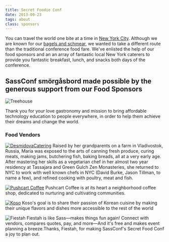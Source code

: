 ```yaml
---
title: Secret Foodie Conf
date: 2013-09-23
tags: about 
class: sponsors
---
```


You can travel the world one bite at a time in [New York City](/pages/nyc-primer). Although we are known for our [bagels and schmear](http://foursquare.com/sassconf/list/bagel--schmear), we wanted to take a different route than the traditional conference food fare. We've enlisted the help of our food sponsors and an an array of fantastic local New York caterers to provide you fantastic breakfast, lunch, and snacks both days of the conference.

## SassConf smörgåsbord made possible by the generous support from our Food Sponsors

![Treehouse](/lib/img/sponsors/treehouse.png)

Thank you for your love gastronomy and mission to bring affordable technology education to people everywhere, in order to help them achieve their dreams and change the world. 

### Food Vendors

[![DesmidovaCatering](/lib/img/food/demidova.jpg)](http://www.demidovacatering.com/)
Raised by her grandparents on a farm in Vladivostok, Russia, Maria was exposed to the arts of canning fresh produce, curing meats, making jams, butchering fish, baking breads, all at a very early age. After mastering her skills as a vegetarian chef in her almost two year residency at Tassajara and Green Gulch Zen Monasteries, she returned to NYC to work with well known chefs in NYC (David Burke, Jason Tillman, to name a few), and refined cooking with poultry, meat and fish.

[![Pushcart Coffee](http://www.pushcartcoffee.com/wp-content/themes/pushcart/images/logo.jpg)](http://www.pushcartcoffee.com/) Pushcart Coffee is at its heart a neighborhood coffee shop, dedicated to nurturing and cultivating communities.

[![Koso](http://www.kosocatering.com/images/koso_logo.png)](http://www.kosocatering.com/) Koso's goal is to share their passion of Korean cuisine by making their unique flavors and dishes more accessible to the rest of the world

![Fiestah](http://vpi.s3.amazonaws.com/12424.jpg) Fiestah is like Sass—makes things fun again! Connect with vendors, compares quotes, pay, and more—And it's free and makes event planning a breeze.Thanks, Fiestah, for making SassConf's Secret Food Conf a joy to plan out.
